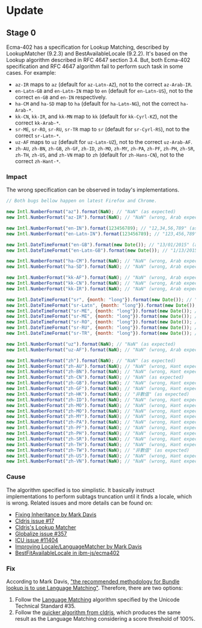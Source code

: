 # Update 

## Stage 0

Ecma-402 has a specification for Lookup Matching, described by LookupMatcher
(9.2.3) and BestAvailableLocale (9.2.2). It's based on the Lookup algorithm
described in RFC 4647 section 3.4. But, both Ecma-402 specification and RFC 4647
algorithm fail to perform such task in some cases. For example:

- `az-IR` maps to `az` (default for `az-Latn-AZ`), not to the correct
  `az-Arab-IR`.
- `en-Latn-GB` and `en-Latn-IN` map to `en` (default for `en-Latn-US`), not to
  the correct `en-GB` and `en-IN` respectively.
- `ha-CM` and `ha-SD` map to `ha` (default for `ha-Latn-NG`), not the correct
  `ha-Arab-*`.
- `kk-CN`, `kk-IR`, and `kk-MN` map to `kk` (default for `kk-Cyrl-KZ`), not the
  correct `kk-Arab-*`.
- `sr-ME`, `sr-RO`, `sr-RU`, `sr-TR` map to `sr` (default for `sr-Cyrl-RS`), not
  to the correct `sr-Latn-*`.
- `uz-AF` maps to `uz` (default for `uz-Latn-UZ`), not to the correct
  `uz-Arab-AF`.
- `zh-AU`, `zh-BN`, `zh-GB`, `zh-GF`, `zh-ID`, `zh-MO`, `zh-MY`, `zh-PA`,
  `zh-PF`, `zh-PH`, `zh-SR`, `zh-TH`, `zh-US`, and `zh-VN` map to `zh` (default
  for `zh-Hans-CN`), not to the correct `zh-Hant-*`.

### Impact

The wrong specification can be observed in today's implementations.

```javascript
// Both bugs bellow happen on latest Firefox and Chrome.

new Intl.NumberFormat("az").format(NaN); // "NaN" (as expected)
new Intl.NumberFormat("az-IR").format(NaN); // "NaN" (wrong, Arab expected)

new Intl.NumberFormat("en-IN").format(123456789); // "12,34,56,789" (as expected)
new Intl.NumberFormat("en-Latn-IN").format(123456789); // "123,456,789" (bypasses en-IN)

new Intl.DateTimeFormat("en-GB").format(new Date()); // "13/01/2015" (as expected)
new Intl.DateTimeFormat("en-Latn-GB").format(new Date()); // "1/13/2015" (bypasses en-GB)

new Intl.NumberFormat("ha-CM").format(NaN); // "NaN" (wrong, Arab expected)
new Intl.NumberFormat("ha-SD").format(NaN); // "NaN" (wrong, Arab expected)

new Intl.NumberFormat("kk-AF").format(NaN); // "NaN" (wrong, Arab expected)
new Intl.NumberFormat("kk-CN").format(NaN); // "NaN" (wrong, Arab expected)
new Intl.NumberFormat("kk-IR").format(NaN); // "NaN" (wrong, Arab expected)

new Intl.DateTimeFormat("sr", {month: "long"}).format(new Date()); // "фебруар" (as expected)
new Intl.DateTimeFormat("sr-Latn", {month: "long"}).format(new Date()); // "februar" (as expected)
new Intl.DateTimeFormat("sr-ME", {month: "long"}).format(new Date()); // "februar" (as expected)
new Intl.DateTimeFormat("sr-ME", {month: "long"}).format(new Date()); // "фебруар" (wrong, Latn expected)
new Intl.DateTimeFormat("sr-RO", {month: "long"}).format(new Date()); // "фебруар" (wrong, Latn expected)
new Intl.DateTimeFormat("sr-RU", {month: "long"}).format(new Date()); // "фебруар" (wrong, Latn expected)
new Intl.DateTimeFormat("sr-TR", {month: "long"}).format(new Date()); // "фебруар" (wrong, Latn expected)

new Intl.NumberFormat("uz").format(NaN); // "NaN" (as expected)
new Intl.NumberFormat("uz-AF").format(NaN); // "NaN" (wrong, Arab expected)

new Intl.NumberFormat("zh").format(NaN); // "NaN" (as expected)
new Intl.NumberFormat("zh-AU").format(NaN); // "NaN" (wrong, Hant expected)
new Intl.NumberFormat("zh-BN").format(NaN); // "NaN" (wrong, Hant expected)
new Intl.NumberFormat("zh-CN").format(NaN); // "NaN" (as expected)
new Intl.NumberFormat("zh-GB").format(NaN); // "NaN" (wrong, Hant expected)
new Intl.NumberFormat("zh-GF").format(NaN); // "NaN" (wrong, Hant expected)
new Intl.NumberFormat("zh-HK").format(NaN); // "非數值" (as expected)
new Intl.NumberFormat("zh-ID").format(NaN); // "NaN" (wrong, Hant expected)
new Intl.NumberFormat("zh-MO").format(NaN); // "NaN" (wrong, Hant expected)
new Intl.NumberFormat("zh-MO").format(NaN); // "NaN" (wrong, Hant expected)
new Intl.NumberFormat("zh-MY").format(NaN); // "NaN" (wrong, Hant expected)
new Intl.NumberFormat("zh-PA").format(NaN); // "NaN" (wrong, Hant expected)
new Intl.NumberFormat("zh-PF").format(NaN); // "NaN" (wrong, Hant expected)
new Intl.NumberFormat("zh-PH").format(NaN); // "NaN" (wrong, Hant expected)
new Intl.NumberFormat("zh-SR").format(NaN); // "NaN" (wrong, Hant expected)
new Intl.NumberFormat("zh-TH").format(NaN); // "NaN" (wrong, Hant expected)
new Intl.NumberFormat("zh-TW").format(NaN); // "非數值" (as expected)
new Intl.NumberFormat("zh-US").format(NaN); // "NaN" (wrong, Hant expected)
new Intl.NumberFormat("zh-VN").format(NaN); // "NaN" (wrong, Hant expected)
```

### Cause

The algorithm specified is too simplistic. It basically instruct implementations
to perform subtags truncation until it finds a locale, which is wrong. Related
issues and more details can be found on:

- [Fixing Inheritance by Mark Davis][]
- [Cldrjs issue #17][]
- [Cldrjs's Lookup Matcher][]
- [Globalize issue #357][]
- [ICU issue #11404][]
- [Improving Locale/LanguageMatcher by Mark Davis][]
- [BestFitAvailableLocale in ibm-js/ecma402][]

[Fixing Inheritance by Mark Davis]: https://docs.google.com/document/d/1qZwEVb4kfODi2TK5f4x15FYWj5rJRijXmSIg5m6OH8s/edit
[Cldrjs issue #17]: https://github.com/rxaviers/cldrjs/issues/17
[Cldrjs's Lookup Matcher]: https://github.com/rxaviers/cldrjs/blob/master/doc/bundle_lookup_matcher.md#implementation-details
[Globalize issue #357]: https://github.com/jquery/globalize/issues/357
[ICU issue #11404]: http://bugs.icu-project.org/trac/ticket/11404
[Improving Locale/LanguageMatcher by Mark Davis]: https://docs.google.com/document/d/1wRfFjvg80lU6bx6kaq25BBiNuQaA7IIiu6h5qG63b0s/edit
[BestFitAvailableLocale in ibm-js/ecma402]: https://github.com/ibm-js/ecma402/blob/4754edfd2564f59ec7f71d5654abe6aa84b1f9c6/impl/common.js#L398-L413

### Fix

According to Mark Davis, ["the recommended methodology for Bundle lookup is to
use Language Matching"](http://www.unicode.org/cldr/trac/ticket/8067).
Therefore, there are two options:

1. Follow the [Language Matching][] algorithm specified by the Unicode Technical
Standard #35. 
1. Follow the [quicker algorithm from cldrjs][], which produces the same result
as the Language Matching considering a score threshold of 100%.

[Language Matching]: http://www.unicode.org/reports/tr35/#LanguageMatching
[quicker algorithm from cldrjs]: https://github.com/rxaviers/cldrjs/blob/master/doc/bundle_lookup_matcher.md#implementation-details
